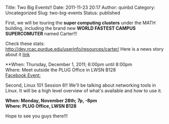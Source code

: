 Title: Two Big Events!!
Date: 2011-11-23 20:17
Author: quinbd
Category: Uncategorized
Slug: two-big-events
Status: published


First, we will be touring the **super computing clusters** under the
MATH building, including the brand new **WORLD FASTEST CAMPUS
SUPERCOMUTER** named Carter!!!

Check these stats:  
<http://dev.rcac.purdue.edu/userinfo/resources/carter/>
Here is a news story about it
[link](http://www.purdue.edu/newsroom/rankings/2011/111114McCartneyCarter.html)

[](http://www.purdue.edu/newsroom/rankings/2011/111114McCartneyCarter.html)**When: Thursday,
December 1, 2011; 6:00pm until 8:00pm  
Where: Meet outside the PLUG Office in LWSN B128  
[Facebook Event:](https://www.facebook.com/events/300952569925554/)

Second, Linux 101 Session 6!! We'll be talking about networking tools in
Linux. It will be a high level overview of what's available and how to
use it.

**When: Monday, November 28th; 7p, -8pm  
Where: PLUG Office, LWSN B128**

Hope to see you guys there!!!
